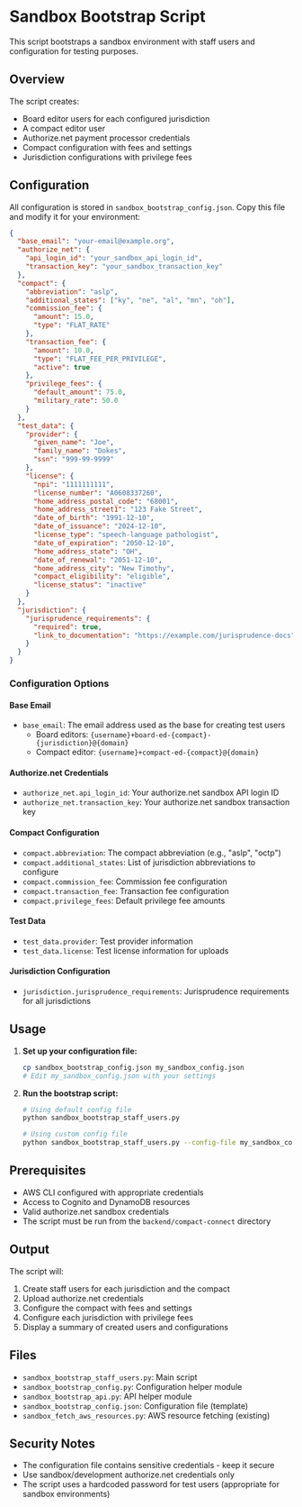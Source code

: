 # Sandbox Bootstrap Script

This script bootstraps a sandbox environment with staff users and configuration for testing purposes.

## Overview

The script creates:

- Board editor users for each configured jurisdiction
- A compact editor user
- Authorize.net payment processor credentials
- Compact configuration with fees and settings
- Jurisdiction configurations with privilege fees

## Configuration

All configuration is stored in `sandbox_bootstrap_config.json`. Copy this file and modify it for your environment:

```json
{
  "base_email": "your-email@example.org",
  "authorize_net": {
    "api_login_id": "your_sandbox_api_login_id",
    "transaction_key": "your_sandbox_transaction_key"
  },
  "compact": {
    "abbreviation": "aslp",
    "additional_states": ["ky", "ne", "al", "mn", "oh"],
    "commission_fee": {
      "amount": 15.0,
      "type": "FLAT_RATE"
    },
    "transaction_fee": {
      "amount": 10.0,
      "type": "FLAT_FEE_PER_PRIVILEGE",
      "active": true
    },
    "privilege_fees": {
      "default_amount": 75.0,
      "military_rate": 50.0
    }
  },
  "test_data": {
    "provider": {
      "given_name": "Joe",
      "family_name": "Dokes",
      "ssn": "999-99-9999"
    },
    "license": {
      "npi": "1111111111",
      "license_number": "A0608337260",
      "home_address_postal_code": "68001",
      "home_address_street1": "123 Fake Street",
      "date_of_birth": "1991-12-10",
      "date_of_issuance": "2024-12-10",
      "license_type": "speech-language pathologist",
      "date_of_expiration": "2050-12-10",
      "home_address_state": "OH",
      "date_of_renewal": "2051-12-10",
      "home_address_city": "New Timothy",
      "compact_eligibility": "eligible",
      "license_status": "inactive"
    }
  },
  "jurisdiction": {
    "jurisprudence_requirements": {
      "required": true,
      "link_to_documentation": "https://example.com/jurisprudence-docs"
    }
  }
}
```

### Configuration Options

#### Base Email

- `base_email`: The email address used as the base for creating test users
  - Board editors: `{username}+board-ed-{compact}-{jurisdiction}@{domain}`
  - Compact editor: `{username}+compact-ed-{compact}@{domain}`

#### Authorize.net Credentials

- `authorize_net.api_login_id`: Your authorize.net sandbox API login ID
- `authorize_net.transaction_key`: Your authorize.net sandbox transaction key

#### Compact Configuration

- `compact.abbreviation`: The compact abbreviation (e.g., "aslp", "octp")
- `compact.additional_states`: List of jurisdiction abbreviations to configure
- `compact.commission_fee`: Commission fee configuration
- `compact.transaction_fee`: Transaction fee configuration
- `compact.privilege_fees`: Default privilege fee amounts

#### Test Data

- `test_data.provider`: Test provider information
- `test_data.license`: Test license information for uploads

#### Jurisdiction Configuration

- `jurisdiction.jurisprudence_requirements`: Jurisprudence requirements for all jurisdictions

## Usage

1. **Set up your configuration file:**

   ```bash
   cp sandbox_bootstrap_config.json my_sandbox_config.json
   # Edit my_sandbox_config.json with your settings
   ```

2. **Run the bootstrap script:**

   ```bash
   # Using default config file
   python sandbox_bootstrap_staff_users.py

   # Using custom config file
   python sandbox_bootstrap_staff_users.py --config-file my_sandbox_config.json
   ```

## Prerequisites

- AWS CLI configured with appropriate credentials
- Access to Cognito and DynamoDB resources
- Valid authorize.net sandbox credentials
- The script must be run from the `backend/compact-connect` directory

## Output

The script will:

1. Create staff users for each jurisdiction and the compact
2. Upload authorize.net credentials
3. Configure the compact with fees and settings
4. Configure each jurisdiction with privilege fees
5. Display a summary of created users and configurations

## Files

- `sandbox_bootstrap_staff_users.py`: Main script
- `sandbox_bootstrap_config.py`: Configuration helper module
- `sandbox_bootstrap_api.py`: API helper module
- `sandbox_bootstrap_config.json`: Configuration file (template)
- `sandbox_fetch_aws_resources.py`: AWS resource fetching (existing)

## Security Notes

- The configuration file contains sensitive credentials - keep it secure
- Use sandbox/development authorize.net credentials only
- The script uses a hardcoded password for test users (appropriate for sandbox environments)
